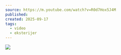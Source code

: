 ```yaml
---
source: https://m.youtube.com/watch?v=R0d7Hox5J4M
published:
created: 2025-09-17
tags:
  - video
  - eksterijer
---
```

![](https://www.youtube.com/watch?v=R0d7Hox5J4M)